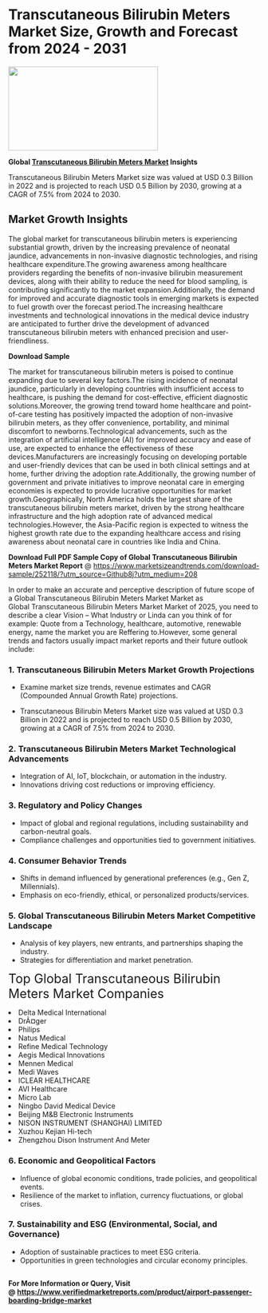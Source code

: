 <H1>Transcutaneous Bilirubin Meters Market Size, Growth and Forecast from 2024 - 2031</H1><img class="aligncenter size-medium wp-image-584254" src="https://thirdeyenews.in/wp-content/uploads/2024/09/Global-Market-Research-300x168.jpeg" alt="" width="300" height="168" /><p><strong>Global&nbsp;<a href="https://www.marketsizeandtrends.com/download-sample/252118/?utm_source=Github8j?utm_medium=208">Transcutaneous Bilirubin Meters Market</a> Insights</strong></p><p>Transcutaneous Bilirubin Meters Market size was valued at USD 0.3 Billion in 2022 and is projected to reach USD 0.5 Billion by 2030, growing at a CAGR of 7.5% from 2024 to 2030.</p><p><h2>Market Growth Insights</h2> <p>The global market for transcutaneous bilirubin meters is experiencing substantial growth, driven by the increasing prevalence of neonatal jaundice, advancements in non-invasive diagnostic technologies, and rising healthcare expenditure.The growing awareness among healthcare providers regarding the benefits of non-invasive bilirubin measurement devices, along with their ability to reduce the need for blood sampling, is contributing significantly to the market expansion.Additionally, the demand for improved and accurate diagnostic tools in emerging markets is expected to fuel growth over the forecast period.The increasing healthcare investments and technological innovations in the medical device industry are anticipated to further drive the development of advanced transcutaneous bilirubin meters with enhanced precision and user-friendliness.</p> <p><strong>Download Sample</strong></p> <p>The market for transcutaneous bilirubin meters is poised to continue expanding due to several key factors.The rising incidence of neonatal jaundice, particularly in developing countries with insufficient access to healthcare, is pushing the demand for cost-effective, efficient diagnostic solutions.Moreover, the growing trend toward home healthcare and point-of-care testing has positively impacted the adoption of non-invasive bilirubin meters, as they offer convenience, portability, and minimal discomfort to newborns.Technological advancements, such as the integration of artificial intelligence (AI) for improved accuracy and ease of use, are expected to enhance the effectiveness of these devices.Manufacturers are increasingly focusing on developing portable and user-friendly devices that can be used in both clinical settings and at home, further driving the adoption rate.Additionally, the growing number of government and private initiatives to improve neonatal care in emerging economies is expected to provide lucrative opportunities for market growth.Geographically, North America holds the largest share of the transcutaneous bilirubin meters market, driven by the strong healthcare infrastructure and the high adoption rate of advanced medical technologies.However, the Asia-Pacific region is expected to witness the highest growth rate due to the expanding healthcare access and rising awareness about neonatal care in countries like India and China.</p> <p><span class=""><strong>Download Full PDF Sample Copy of Global Transcutaneous Bilirubin Meters Market Report</strong> @ <a href="https://www.marketsizeandtrends.com/download-sample/252118/?utm_source=Github8j?utm_medium=208" target="_blank">https://www.marketsizeandtrends.com/download-sample/252118/?utm_source=Github8j?utm_medium=208</a></span></p><p>In order to make an accurate and perceptive description of future scope of a Global&nbsp;Transcutaneous Bilirubin Meters Market Market as Global&nbsp;Transcutaneous Bilirubin Meters Market Market of 2025, you need to describe a clear Vision &ndash; What Industry or Linda can you think of for example: Quote from a Technology, healthcare, automotive, renewable energy, name the market you are Reffering to.However, some general trends and factors usually impact market reports and their future outlook include:</p><h3>1.&nbsp;<strong>Transcutaneous Bilirubin Meters Market Growth Projections</strong></h3><ul><li>Examine market size trends, revenue estimates and CAGR (Compounded Annual Growth Rate) projections.</li><li><p>Transcutaneous Bilirubin Meters Market size was valued at USD 0.3 Billion in 2022 and is projected to reach USD 0.5 Billion by 2030, growing at a CAGR of 7.5% from 2024 to 2030.</p></li></ul><h3>2.&nbsp;<strong>Transcutaneous Bilirubin Meters Market Technological Advancements</strong></h3><ul><li>Integration of AI, IoT, blockchain, or automation in the industry.</li><li>Innovations driving cost reductions or improving efficiency.</li></ul><h3>3.&nbsp;<strong>Regulatory and Policy Changes</strong></h3><ul><li>Impact of global and regional regulations, including sustainability and carbon-neutral goals.</li><li>Compliance challenges and opportunities tied to government initiatives.</li></ul><h3>4.&nbsp;<strong>Consumer Behavior Trends</strong></h3><ul><li>Shifts in demand influenced by generational preferences (e.g., Gen Z, Millennials).</li><li>Emphasis on eco-friendly, ethical, or personalized products/services.</li></ul><h3>5.&nbsp;<strong>Global Transcutaneous Bilirubin Meters Market Competitive Landscape</strong></h3><ul><li>Analysis of key players, new entrants, and partnerships shaping the industry.</li><li>Strategies for differentiation and market penetration.</li></ul><p data-pm-slice="1 1 []"><span style="color: inherit; font-family: inherit; font-size: 25px;">Top Global Transcutaneous Bilirubin Meters Market Companies</span></p><div class="" data-test-id=""><p><li>Delta Medical International</li><li> DrÃ¤ger</li><li> Philips</li><li> Natus Medical</li><li> Refine Medical Technology</li><li> Aegis Medical Innovations</li><li> Mennen Medical</li><li> Medi Waves</li><li> ICLEAR HEALTHCARE</li><li> AVI Healthcare</li><li> Micro Lab</li><li> Ningbo David Medical Device</li><li> Beijing M&B Electronic Instruments</li><li> NISON INSTRUMENT (SHANGHAI) LIMITED</li><li> Xuzhou Kejian Hi-tech</li><li> Zhengzhou Dison Instrument And Meter</li></p></div><h3>6.&nbsp;<strong>Economic and Geopolitical Factors</strong></h3><ul><li>Influence of global economic conditions, trade policies, and geopolitical events.</li><li>Resilience of the market to inflation, currency fluctuations, or global crises.</li></ul><h3>7.&nbsp;<strong>Sustainability and ESG (Environmental, Social, and Governance)</strong></h3><ul><li>Adoption of sustainable practices to meet ESG criteria.</li><li>Opportunities in green technologies and circular economy principles.</li></ul><h2><strong style="font-size: 14px;">For More Information or Query, Visit @&nbsp;</strong><a style="background-color: #ffffff; font-size: 14px;" href="https://www.marketsizeandtrends.com/report/transcutaneous-bilirubin-meters-market/" target="_blank">https://www.verifiedmarketreports.com/product/airport-passenger-boarding-bridge-market</a></h2>